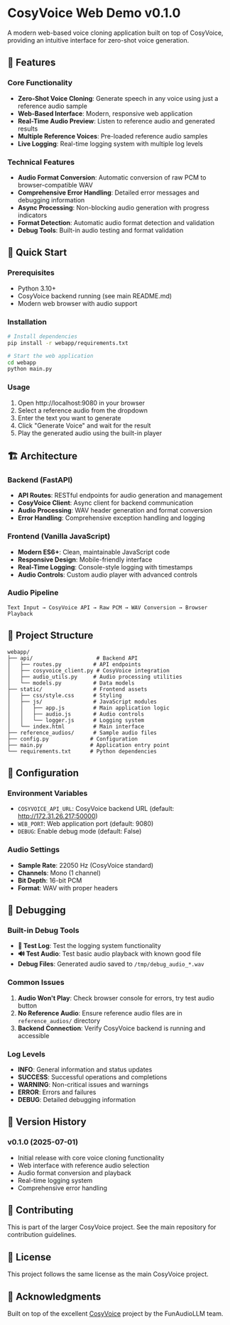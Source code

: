 # CosyVoice Web Demo v0.1.0

A modern web-based voice cloning application built on top of CosyVoice, providing an intuitive interface for zero-shot voice generation.

## 🌟 Features

### Core Functionality
- **Zero-Shot Voice Cloning**: Generate speech in any voice using just a reference audio sample
- **Web-Based Interface**: Modern, responsive web application
- **Real-Time Audio Preview**: Listen to reference audio and generated results
- **Multiple Reference Voices**: Pre-loaded reference audio samples
- **Live Logging**: Real-time logging system with multiple log levels

### Technical Features
- **Audio Format Conversion**: Automatic conversion of raw PCM to browser-compatible WAV
- **Comprehensive Error Handling**: Detailed error messages and debugging information
- **Async Processing**: Non-blocking audio generation with progress indicators
- **Format Detection**: Automatic audio format detection and validation
- **Debug Tools**: Built-in audio testing and format validation

## 🚀 Quick Start

### Prerequisites
- Python 3.10+
- CosyVoice backend running (see main README.md)
- Modern web browser with audio support

### Installation
```bash
# Install dependencies
pip install -r webapp/requirements.txt

# Start the web application
cd webapp
python main.py
```

### Usage
1. Open http://localhost:9080 in your browser
2. Select a reference audio from the dropdown
3. Enter the text you want to generate
4. Click "Generate Voice" and wait for the result
5. Play the generated audio using the built-in player

## 🏗️ Architecture

### Backend (FastAPI)
- **API Routes**: RESTful endpoints for audio generation and management
- **CosyVoice Client**: Async client for backend communication
- **Audio Processing**: WAV header generation and format conversion
- **Error Handling**: Comprehensive exception handling and logging

### Frontend (Vanilla JavaScript)
- **Modern ES6+**: Clean, maintainable JavaScript code
- **Responsive Design**: Mobile-friendly interface
- **Real-Time Logging**: Console-style logging with timestamps
- **Audio Controls**: Custom audio player with advanced controls

### Audio Pipeline
```
Text Input → CosyVoice API → Raw PCM → WAV Conversion → Browser Playback
```

## 📁 Project Structure

```
webapp/
├── api/                    # Backend API
│   ├── routes.py          # API endpoints
│   ├── cosyvoice_client.py # CosyVoice integration
│   ├── audio_utils.py     # Audio processing utilities
│   └── models.py          # Data models
├── static/                # Frontend assets
│   ├── css/style.css      # Styling
│   ├── js/                # JavaScript modules
│   │   ├── app.js         # Main application logic
│   │   ├── audio.js       # Audio controls
│   │   └── logger.js      # Logging system
│   └── index.html         # Main interface
├── reference_audios/      # Sample audio files
├── config.py             # Configuration
├── main.py               # Application entry point
└── requirements.txt      # Python dependencies
```

## 🔧 Configuration

### Environment Variables
- `COSYVOICE_API_URL`: CosyVoice backend URL (default: http://172.31.26.217:50000)
- `WEB_PORT`: Web application port (default: 9080)
- `DEBUG`: Enable debug mode (default: False)

### Audio Settings
- **Sample Rate**: 22050 Hz (CosyVoice standard)
- **Channels**: Mono (1 channel)
- **Bit Depth**: 16-bit PCM
- **Format**: WAV with proper headers

## 🐛 Debugging

### Built-in Debug Tools
- **🧪 Test Log**: Test the logging system functionality
- **🔊 Test Audio**: Test basic audio playback with known good file
- **Debug Files**: Generated audio saved to `/tmp/debug_audio_*.wav`

### Common Issues
1. **Audio Won't Play**: Check browser console for errors, try test audio button
2. **No Reference Audio**: Ensure reference audio files are in `reference_audios/` directory
3. **Backend Connection**: Verify CosyVoice backend is running and accessible

### Log Levels
- **INFO**: General information and status updates
- **SUCCESS**: Successful operations and completions
- **WARNING**: Non-critical issues and warnings
- **ERROR**: Errors and failures
- **DEBUG**: Detailed debugging information

## 🔄 Version History

### v0.1.0 (2025-07-01)
- Initial release with core voice cloning functionality
- Web interface with reference audio selection
- Audio format conversion and playback
- Real-time logging system
- Comprehensive error handling

## 🤝 Contributing

This is part of the larger CosyVoice project. See the main repository for contribution guidelines.

## 📄 License

This project follows the same license as the main CosyVoice project.

## 🙏 Acknowledgments

Built on top of the excellent [CosyVoice](https://github.com/FunAudioLLM/CosyVoice) project by the FunAudioLLM team.
